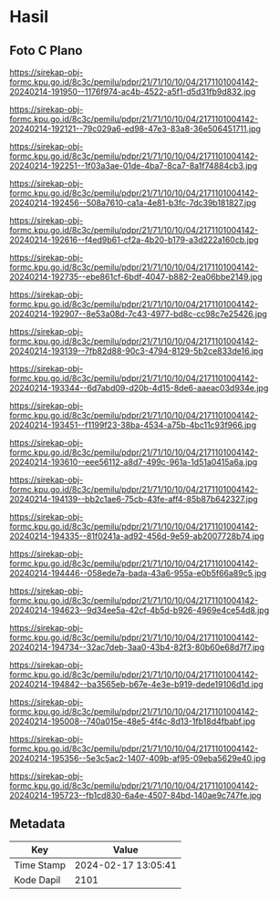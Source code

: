 # Hasil

## Foto C Plano

https://sirekap-obj-formc.kpu.go.id/8c3c/pemilu/pdpr/21/71/10/10/04/2171101004142-20240214-191950--1176f974-ac4b-4522-a5f1-d5d31fb9d832.jpg

https://sirekap-obj-formc.kpu.go.id/8c3c/pemilu/pdpr/21/71/10/10/04/2171101004142-20240214-192121--79c029a6-ed98-47e3-83a8-36e506451711.jpg

https://sirekap-obj-formc.kpu.go.id/8c3c/pemilu/pdpr/21/71/10/10/04/2171101004142-20240214-192251--1f03a3ae-01de-4ba7-8ca7-8a1f74884cb3.jpg

https://sirekap-obj-formc.kpu.go.id/8c3c/pemilu/pdpr/21/71/10/10/04/2171101004142-20240214-192456--508a7610-ca1a-4e81-b3fc-7dc39b181827.jpg

https://sirekap-obj-formc.kpu.go.id/8c3c/pemilu/pdpr/21/71/10/10/04/2171101004142-20240214-192616--f4ed9b61-cf2a-4b20-b179-a3d222a160cb.jpg

https://sirekap-obj-formc.kpu.go.id/8c3c/pemilu/pdpr/21/71/10/10/04/2171101004142-20240214-192735--ebe861cf-6bdf-4047-b882-2ea06bbe2149.jpg

https://sirekap-obj-formc.kpu.go.id/8c3c/pemilu/pdpr/21/71/10/10/04/2171101004142-20240214-192907--8e53a08d-7c43-4977-bd8c-cc98c7e25426.jpg

https://sirekap-obj-formc.kpu.go.id/8c3c/pemilu/pdpr/21/71/10/10/04/2171101004142-20240214-193139--7fb82d88-90c3-4794-8129-5b2ce833de16.jpg

https://sirekap-obj-formc.kpu.go.id/8c3c/pemilu/pdpr/21/71/10/10/04/2171101004142-20240214-193344--6d7abd09-d20b-4d15-8de6-aaeac03d934e.jpg

https://sirekap-obj-formc.kpu.go.id/8c3c/pemilu/pdpr/21/71/10/10/04/2171101004142-20240214-193451--f1199f23-38ba-4534-a75b-4bc11c93f966.jpg

https://sirekap-obj-formc.kpu.go.id/8c3c/pemilu/pdpr/21/71/10/10/04/2171101004142-20240214-193610--eee56112-a8d7-499c-961a-1d51a0415a6a.jpg

https://sirekap-obj-formc.kpu.go.id/8c3c/pemilu/pdpr/21/71/10/10/04/2171101004142-20240214-194139--bb2c1ae6-75cb-43fe-aff4-85b87b642327.jpg

https://sirekap-obj-formc.kpu.go.id/8c3c/pemilu/pdpr/21/71/10/10/04/2171101004142-20240214-194335--81f0241a-ad92-456d-9e59-ab2007728b74.jpg

https://sirekap-obj-formc.kpu.go.id/8c3c/pemilu/pdpr/21/71/10/10/04/2171101004142-20240214-194446--058ede7a-bada-43a6-955a-e0b5f66a89c5.jpg

https://sirekap-obj-formc.kpu.go.id/8c3c/pemilu/pdpr/21/71/10/10/04/2171101004142-20240214-194623--9d34ee5a-42cf-4b5d-b926-4969e4ce54d8.jpg

https://sirekap-obj-formc.kpu.go.id/8c3c/pemilu/pdpr/21/71/10/10/04/2171101004142-20240214-194734--32ac7deb-3aa0-43b4-82f3-80b60e68d7f7.jpg

https://sirekap-obj-formc.kpu.go.id/8c3c/pemilu/pdpr/21/71/10/10/04/2171101004142-20240214-194842--ba3565eb-b67e-4e3e-b919-dede19106d1d.jpg

https://sirekap-obj-formc.kpu.go.id/8c3c/pemilu/pdpr/21/71/10/10/04/2171101004142-20240214-195008--740a015e-48e5-4f4c-8d13-1fb18d4fbabf.jpg

https://sirekap-obj-formc.kpu.go.id/8c3c/pemilu/pdpr/21/71/10/10/04/2171101004142-20240214-195356--5e3c5ac2-1407-409b-af95-09eba5629e40.jpg

https://sirekap-obj-formc.kpu.go.id/8c3c/pemilu/pdpr/21/71/10/10/04/2171101004142-20240214-195723--fb1cd830-6a4e-4507-84bd-140ae9c747fe.jpg


## Metadata

| Key        | Value               |
| ---------- | ------------------- |
| Time Stamp | 2024-02-17 13:05:41 |
| Kode Dapil | 2101                |



